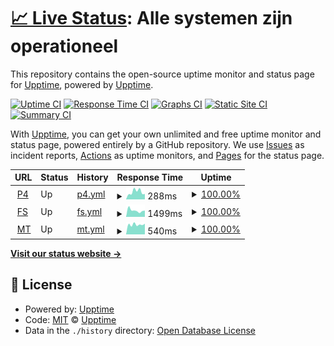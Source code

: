 # [📈 Live Status](https://oekeur.github.io/gpnl-upptime): <!--live status--> **Alle systemen zijn operationeel**

This repository contains the open-source uptime monitor and status page for [Upptime](https://upptime.js.org), powered by [Upptime](https://github.com/upptime/upptime).

[![Uptime CI](https://github.com/koj-co/upptime/workflows/Uptime%20CI/badge.svg)](https://github.com/koj-co/upptime/actions?query=workflow%3A%22Uptime+CI%22)
[![Response Time CI](https://github.com/koj-co/upptime/workflows/Response%20Time%20CI/badge.svg)](https://github.com/koj-co/upptime/actions?query=workflow%3A%22Response+Time+CI%22)
[![Graphs CI](https://github.com/koj-co/upptime/workflows/Graphs%20CI/badge.svg)](https://github.com/koj-co/upptime/actions?query=workflow%3A%22Graphs+CI%22)
[![Static Site CI](https://github.com/koj-co/upptime/workflows/Static%20Site%20CI/badge.svg)](https://github.com/koj-co/upptime/actions?query=workflow%3A%22Static+Site+CI%22)
[![Summary CI](https://github.com/koj-co/upptime/workflows/Summary%20CI/badge.svg)](https://github.com/koj-co/upptime/actions?query=workflow%3A%22Summary+CI%22)

With [Upptime](https://upptime.js.org), you can get your own unlimited and free uptime monitor and status page, powered entirely by a GitHub repository. We use [Issues](https://github.com/upptime/upptime/issues) as incident reports, [Actions](https://github.com/oekeur/gpnl-upptime/actions) as uptime monitors, and [Pages](https://upptime.github.io/upptime) for the status page.

<!--start: status pages-->
<!-- This summary is generated by Upptime (https://github.com/upptime/upptime) -->
<!-- Do not edit this manually, your changes will be overwritten -->
<!-- prettier-ignore -->
| URL | Status | History | Response Time | Uptime |
| --- | ------ | ------- | ------------- | ------ |
| <img alt="" src="https://favicons.githubusercontent.com/www.greenpeace.org" height="13"> [P4](https://www.greenpeace.org/nl/) | Up | [p4.yml](https://github.com/oekeur/gpnl-upptime/commits/HEAD/history/p4.yml) | <details><summary><img alt="Response time graph" src="./graphs/p4/response-time-week.png" height="20"> 288ms</summary><br><a href="https://oekeur.github.io/gpnl-upptime/history/p4"><img alt="Response time 280" src="https://img.shields.io/endpoint?url=https%3A%2F%2Fraw.githubusercontent.com%2Foekeur%2Fgpnl-upptime%2FHEAD%2Fapi%2Fp4%2Fresponse-time.json"></a><br><a href="https://oekeur.github.io/gpnl-upptime/history/p4"><img alt="24-hour response time 208" src="https://img.shields.io/endpoint?url=https%3A%2F%2Fraw.githubusercontent.com%2Foekeur%2Fgpnl-upptime%2FHEAD%2Fapi%2Fp4%2Fresponse-time-day.json"></a><br><a href="https://oekeur.github.io/gpnl-upptime/history/p4"><img alt="7-day response time 288" src="https://img.shields.io/endpoint?url=https%3A%2F%2Fraw.githubusercontent.com%2Foekeur%2Fgpnl-upptime%2FHEAD%2Fapi%2Fp4%2Fresponse-time-week.json"></a><br><a href="https://oekeur.github.io/gpnl-upptime/history/p4"><img alt="30-day response time 294" src="https://img.shields.io/endpoint?url=https%3A%2F%2Fraw.githubusercontent.com%2Foekeur%2Fgpnl-upptime%2FHEAD%2Fapi%2Fp4%2Fresponse-time-month.json"></a><br><a href="https://oekeur.github.io/gpnl-upptime/history/p4"><img alt="1-year response time 280" src="https://img.shields.io/endpoint?url=https%3A%2F%2Fraw.githubusercontent.com%2Foekeur%2Fgpnl-upptime%2FHEAD%2Fapi%2Fp4%2Fresponse-time-year.json"></a></details> | <details><summary><a href="https://oekeur.github.io/gpnl-upptime/history/p4">100.00%</a></summary><a href="https://oekeur.github.io/gpnl-upptime/history/p4"><img alt="All-time uptime 100.00%" src="https://img.shields.io/endpoint?url=https%3A%2F%2Fraw.githubusercontent.com%2Foekeur%2Fgpnl-upptime%2FHEAD%2Fapi%2Fp4%2Fuptime.json"></a><br><a href="https://oekeur.github.io/gpnl-upptime/history/p4"><img alt="24-hour uptime 100.00%" src="https://img.shields.io/endpoint?url=https%3A%2F%2Fraw.githubusercontent.com%2Foekeur%2Fgpnl-upptime%2FHEAD%2Fapi%2Fp4%2Fuptime-day.json"></a><br><a href="https://oekeur.github.io/gpnl-upptime/history/p4"><img alt="7-day uptime 100.00%" src="https://img.shields.io/endpoint?url=https%3A%2F%2Fraw.githubusercontent.com%2Foekeur%2Fgpnl-upptime%2FHEAD%2Fapi%2Fp4%2Fuptime-week.json"></a><br><a href="https://oekeur.github.io/gpnl-upptime/history/p4"><img alt="30-day uptime 100.00%" src="https://img.shields.io/endpoint?url=https%3A%2F%2Fraw.githubusercontent.com%2Foekeur%2Fgpnl-upptime%2FHEAD%2Fapi%2Fp4%2Fuptime-month.json"></a><br><a href="https://oekeur.github.io/gpnl-upptime/history/p4"><img alt="1-year uptime 100.00%" src="https://img.shields.io/endpoint?url=https%3A%2F%2Fraw.githubusercontent.com%2Foekeur%2Fgpnl-upptime%2FHEAD%2Fapi%2Fp4%2Fuptime-year.json"></a></details>
| <img alt="" src="https://favicons.githubusercontent.com/steun.greenpeace.nl" height="13"> [FS](https://steun.greenpeace.nl/plastic) | Up | [fs.yml](https://github.com/oekeur/gpnl-upptime/commits/HEAD/history/fs.yml) | <details><summary><img alt="Response time graph" src="./graphs/fs/response-time-week.png" height="20"> 1499ms</summary><br><a href="https://oekeur.github.io/gpnl-upptime/history/fs"><img alt="Response time 1396" src="https://img.shields.io/endpoint?url=https%3A%2F%2Fraw.githubusercontent.com%2Foekeur%2Fgpnl-upptime%2FHEAD%2Fapi%2Ffs%2Fresponse-time.json"></a><br><a href="https://oekeur.github.io/gpnl-upptime/history/fs"><img alt="24-hour response time 1478" src="https://img.shields.io/endpoint?url=https%3A%2F%2Fraw.githubusercontent.com%2Foekeur%2Fgpnl-upptime%2FHEAD%2Fapi%2Ffs%2Fresponse-time-day.json"></a><br><a href="https://oekeur.github.io/gpnl-upptime/history/fs"><img alt="7-day response time 1499" src="https://img.shields.io/endpoint?url=https%3A%2F%2Fraw.githubusercontent.com%2Foekeur%2Fgpnl-upptime%2FHEAD%2Fapi%2Ffs%2Fresponse-time-week.json"></a><br><a href="https://oekeur.github.io/gpnl-upptime/history/fs"><img alt="30-day response time 2303" src="https://img.shields.io/endpoint?url=https%3A%2F%2Fraw.githubusercontent.com%2Foekeur%2Fgpnl-upptime%2FHEAD%2Fapi%2Ffs%2Fresponse-time-month.json"></a><br><a href="https://oekeur.github.io/gpnl-upptime/history/fs"><img alt="1-year response time 1396" src="https://img.shields.io/endpoint?url=https%3A%2F%2Fraw.githubusercontent.com%2Foekeur%2Fgpnl-upptime%2FHEAD%2Fapi%2Ffs%2Fresponse-time-year.json"></a></details> | <details><summary><a href="https://oekeur.github.io/gpnl-upptime/history/fs">100.00%</a></summary><a href="https://oekeur.github.io/gpnl-upptime/history/fs"><img alt="All-time uptime 99.92%" src="https://img.shields.io/endpoint?url=https%3A%2F%2Fraw.githubusercontent.com%2Foekeur%2Fgpnl-upptime%2FHEAD%2Fapi%2Ffs%2Fuptime.json"></a><br><a href="https://oekeur.github.io/gpnl-upptime/history/fs"><img alt="24-hour uptime 100.00%" src="https://img.shields.io/endpoint?url=https%3A%2F%2Fraw.githubusercontent.com%2Foekeur%2Fgpnl-upptime%2FHEAD%2Fapi%2Ffs%2Fuptime-day.json"></a><br><a href="https://oekeur.github.io/gpnl-upptime/history/fs"><img alt="7-day uptime 100.00%" src="https://img.shields.io/endpoint?url=https%3A%2F%2Fraw.githubusercontent.com%2Foekeur%2Fgpnl-upptime%2FHEAD%2Fapi%2Ffs%2Fuptime-week.json"></a><br><a href="https://oekeur.github.io/gpnl-upptime/history/fs"><img alt="30-day uptime 100.00%" src="https://img.shields.io/endpoint?url=https%3A%2F%2Fraw.githubusercontent.com%2Foekeur%2Fgpnl-upptime%2FHEAD%2Fapi%2Ffs%2Fuptime-month.json"></a><br><a href="https://oekeur.github.io/gpnl-upptime/history/fs"><img alt="1-year uptime 99.92%" src="https://img.shields.io/endpoint?url=https%3A%2F%2Fraw.githubusercontent.com%2Foekeur%2Fgpnl-upptime%2FHEAD%2Fapi%2Ffs%2Fuptime-year.json"></a></details>
| <img alt="" src="https://favicons.githubusercontent.com/www.maaktoekomst.nl" height="13"> [MT](https://www.maaktoekomst.nl/) | Up | [mt.yml](https://github.com/oekeur/gpnl-upptime/commits/HEAD/history/mt.yml) | <details><summary><img alt="Response time graph" src="./graphs/mt/response-time-week.png" height="20"> 540ms</summary><br><a href="https://oekeur.github.io/gpnl-upptime/history/mt"><img alt="Response time 516" src="https://img.shields.io/endpoint?url=https%3A%2F%2Fraw.githubusercontent.com%2Foekeur%2Fgpnl-upptime%2FHEAD%2Fapi%2Fmt%2Fresponse-time.json"></a><br><a href="https://oekeur.github.io/gpnl-upptime/history/mt"><img alt="24-hour response time 584" src="https://img.shields.io/endpoint?url=https%3A%2F%2Fraw.githubusercontent.com%2Foekeur%2Fgpnl-upptime%2FHEAD%2Fapi%2Fmt%2Fresponse-time-day.json"></a><br><a href="https://oekeur.github.io/gpnl-upptime/history/mt"><img alt="7-day response time 540" src="https://img.shields.io/endpoint?url=https%3A%2F%2Fraw.githubusercontent.com%2Foekeur%2Fgpnl-upptime%2FHEAD%2Fapi%2Fmt%2Fresponse-time-week.json"></a><br><a href="https://oekeur.github.io/gpnl-upptime/history/mt"><img alt="30-day response time 532" src="https://img.shields.io/endpoint?url=https%3A%2F%2Fraw.githubusercontent.com%2Foekeur%2Fgpnl-upptime%2FHEAD%2Fapi%2Fmt%2Fresponse-time-month.json"></a><br><a href="https://oekeur.github.io/gpnl-upptime/history/mt"><img alt="1-year response time 516" src="https://img.shields.io/endpoint?url=https%3A%2F%2Fraw.githubusercontent.com%2Foekeur%2Fgpnl-upptime%2FHEAD%2Fapi%2Fmt%2Fresponse-time-year.json"></a></details> | <details><summary><a href="https://oekeur.github.io/gpnl-upptime/history/mt">100.00%</a></summary><a href="https://oekeur.github.io/gpnl-upptime/history/mt"><img alt="All-time uptime 100.00%" src="https://img.shields.io/endpoint?url=https%3A%2F%2Fraw.githubusercontent.com%2Foekeur%2Fgpnl-upptime%2FHEAD%2Fapi%2Fmt%2Fuptime.json"></a><br><a href="https://oekeur.github.io/gpnl-upptime/history/mt"><img alt="24-hour uptime 100.00%" src="https://img.shields.io/endpoint?url=https%3A%2F%2Fraw.githubusercontent.com%2Foekeur%2Fgpnl-upptime%2FHEAD%2Fapi%2Fmt%2Fuptime-day.json"></a><br><a href="https://oekeur.github.io/gpnl-upptime/history/mt"><img alt="7-day uptime 100.00%" src="https://img.shields.io/endpoint?url=https%3A%2F%2Fraw.githubusercontent.com%2Foekeur%2Fgpnl-upptime%2FHEAD%2Fapi%2Fmt%2Fuptime-week.json"></a><br><a href="https://oekeur.github.io/gpnl-upptime/history/mt"><img alt="30-day uptime 100.00%" src="https://img.shields.io/endpoint?url=https%3A%2F%2Fraw.githubusercontent.com%2Foekeur%2Fgpnl-upptime%2FHEAD%2Fapi%2Fmt%2Fuptime-month.json"></a><br><a href="https://oekeur.github.io/gpnl-upptime/history/mt"><img alt="1-year uptime 100.00%" src="https://img.shields.io/endpoint?url=https%3A%2F%2Fraw.githubusercontent.com%2Foekeur%2Fgpnl-upptime%2FHEAD%2Fapi%2Fmt%2Fuptime-year.json"></a></details>

<!--end: status pages-->

[**Visit our status website →**](https://oekeur.github.io/gpnl-upptime)

## 📄 License

- Powered by: [Upptime](https://github.com/upptime/upptime)
- Code: [MIT](./LICENSE) © [Upptime](https://upptime.js.org)
- Data in the `./history` directory: [Open Database License](https://opendatacommons.org/licenses/odbl/1-0/)
